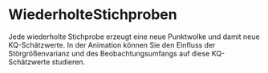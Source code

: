 # WiederholteStichproben
Jede wiederholte Stichprobe erzeugt eine neue Punktwolke und damit neue KQ-Schätzwerte. In der Animation können Sie den Einfluss der Störgrößenvarianz und des Beobachtungsumfangs auf diese KQ-Schätzwerte studieren.
